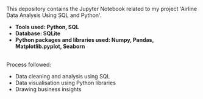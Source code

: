 This depository contains the Jupyter Notebook related to my project 'Airline Data Analysis Using SQL and Python'.<br>
* **Tools used: Python, SQL**
* **Database: SQLite**
* **Python packages and libraries used: Numpy, Pandas, Matplotlib.pyplot, Seaborn**<br>
<br>
Process followed:


* Data cleaning and analysis using SQL
* Data visualisation using Python libraries
* Drawing business insights
